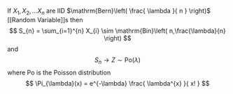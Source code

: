 If $X_{1},X_{2},\dots X_{n}$ are IID $\mathrm{Bern}\left( \frac{ \lambda }{ n } \right)$ [[Random Variable]]s
then
$$
S_{n} = \sum_{i=1}^{n} X_{i} \sim \mathrm{Bin}\left( n,\frac{\lambda}{n} \right)
$$
and 
$$
S_{n} \to Z\sim \mathrm{Po}(\lambda)
$$
where $\mathrm{Po}$ is the Poisson distribution 
$$
\Pi_{\lambda}(x) = e^{-\lambda} \frac{ \lambda^{x} }{ x! }
$$